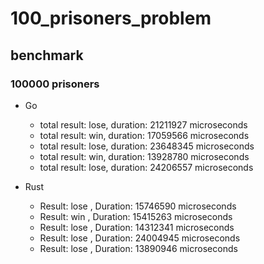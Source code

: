 # 100_prisoners_problem

## benchmark

### 100000 prisoners

* Go
  * total result: lose, duration: 21211927 microseconds
  * total result: win, duration: 17059566 microseconds
  * total result: lose, duration: 23648345 microseconds
  * total result: win, duration: 13928780 microseconds
  * total result: lose, duration: 24206557 microseconds

* Rust
  * Result: lose , Duration: 15746590 microseconds
  * Result: win , Duration: 15415263 microseconds
  * Result: lose , Duration: 14312341 microseconds
  * Result: lose , Duration: 24004945 microseconds
  * Result: lose , Duration: 13890946 microseconds
